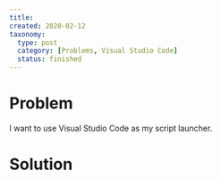 ```yaml
---
title:
created: 2020-02-12
taxonomy:
  type: post
  category: [Problems, Visual Studio Code]
  status: finished
---
```


# Problem
I want to use Visual Studio Code as my script launcher.

# Solution
